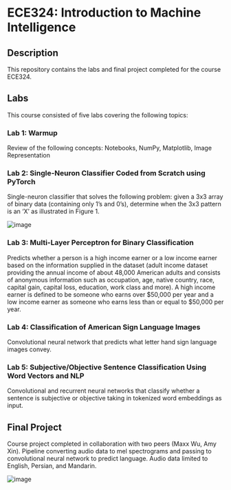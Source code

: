 # ECE324: Introduction to Machine Intelligence

## Description
This repository contains the labs and final project completed for the course ECE324. 

## Labs
This course consisted of five labs covering the following topics:

### Lab 1: Warmup 
Review of the following concepts: Notebooks, NumPy, Matplotlib, Image Representation

### Lab 2: Single-Neuron Classifier Coded from Scratch using PyTorch
Single-neuron classifier that solves the following problem: given a 3x3 array of binary data (containing only 1’s and 0’s), determine when the 3x3 pattern is
an ‘X’ as illustrated in Figure 1.

![image](https://user-images.githubusercontent.com/70738339/201189298-c847c385-8641-4033-a353-b6ad6db1d0f2.png)

### Lab 3: Multi-Layer Perceptron for Binary Classification
Predicts whether a person is a high income earner or a low income earner based on the information supplied in the dataset (adult income dataset providing the annual income of about 48,000 American adults and consists of anonymous information such as occupation, age, native country, race, capital gain, capital loss, education, work class and more). A high income earner is defined to be someone who earns over $50,000 per year and a low income earner as someone who earns less than or equal to $50,000 per year.

### Lab 4: Classification of American Sign Language Images 
Convolutional neural network that predicts what letter hand sign language images convey. 

### Lab 5: Subjective/Objective Sentence Classification Using Word Vectors and NLP
Convolutional and recurrent neural networks that classify whether a sentence is subjective or objective taking in tokenized word embeddings as input. 

## Final Project
Course project completed in collaboration with two peers (Maxx Wu, Amy Xin). Pipeline converting audio data to mel spectrograms and passing to convolutional neural network to predict language. Audio data limited to English, Persian, and Mandarin. 

![image](https://user-images.githubusercontent.com/70738339/201193392-05b73f08-43e0-42b1-92e6-87b4d2f421df.png)
